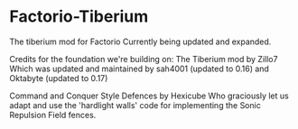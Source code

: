 # Factorio-Tiberium
The tiberium mod for Factorio
Currently being updated and expanded.

Credits for the foundation we're building on:
  The Tiberium mod by Zillo7
  Which was updated and maintained by sah4001 (updated to 0.16) and Oktabyte (updated to 0.17)

  Command and Conquer Style Defences by Hexicube
  Who graciously let us adapt and use the 'hardlight walls' code for implementing the Sonic Repulsion Field fences.
